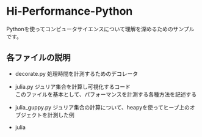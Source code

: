 # Hi-Performance-Python
Pythonを使ってコンピュータサイエンスについて理解を深めるためのサンプルです。

## 各ファイルの説明

- decorate.py
処理時間を計測するためのデコレータ

- julia.py
ジュリア集合を計算し可視化するコード  
このファイルを基本として、パフォーマンスを計測する各種方法を記述する

- julia_guppy.py
ジュリア集合の計算について、heapyを使ってヒープ上のオブジェクトを計測した例

- julia

